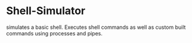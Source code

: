 # Shell-Simulator
simulates a basic shell. Executes shell commands as well as custom built commands using processes and pipes.
